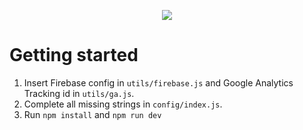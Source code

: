 <p align="center">
  <img src="https://dnzg.ru/uso.jpg"/>
</p>

# Getting started

1. Insert Firebase config in `utils/firebase.js` and Google Analytics Tracking id in `utils/ga.js`.
2. Complete all missing strings in `config/index.js`.
3. Run `npm install` and `npm run dev`
